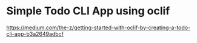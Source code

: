 # Simple Todo CLI App using oclif

https://medium.com/the-z/getting-started-with-oclif-by-creating-a-todo-cli-app-b3a2649adbcf

